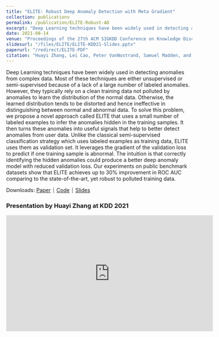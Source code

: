 ```yaml
---
title: "ELITE: Robust Deep Anomaly Detection with Meta Gradient"
collection: publications
permalink: /publication/ELITE-Robust-AD
excerpt: "Deep Learning techniques have been widely used in detecting anomalies from complex data. Most of these techniques are either unsupervised or semi-supervised because of a lack of a large number of labeled anomalies. However, they typically rely on a clean training data not polluted by anomalies to learn the distribution of the normal data. Otherwise, the learned distribution tends to be distorted and hence ineffective in distinguishing between normal and abnormal data. To solve this problem, we propose a novel approach called ELITE that uses a small number of labeled examples to infer the anomalies hidden in the training samples. It then turns these anomalies into useful signals that help to better detect anomalies from user data. Unlike the classical semi-supervised classification strategy which uses labeled examples as training data, ELITE uses them as validation set. It leverages the gradient of the validation loss to predict if one training sample is abnormal. The intuition is that correctly identifying the hidden anomalies could produce a better deep anomaly model with reduced validation loss. Our experiments on public benchmark datasets show that ELITE achieves up to 30% improvement in ROC AUC comparing to the state-of-the-art, yet robust to polluted training data."
date: 2021-08-14
venue: "Proceedings of the 27th ACM SIGKDD Conference on Knowledge Discovery & Data Mining (KDD)"
slidesurl: "/files/ELITE/ELITE-KDD21-Slides.pptx"
paperurl: "/redirect/ELITE-PDF"
citation: "Huayi Zhang, Lei Cao, Peter VanNostrand, Samuel Madden, and Elke A. Rundensteiner. 2021. ELITE: Robust Deep Anomaly Detection with Meta Gradient. In Proceedings of the 27th ACM SIGKDD Conference on Knowledge Discovery &amp; Data Mining (KDD '21). Association for Computing Machinery, New York, NY, USA, 2174–2182. https://doi.org/10.1145/3447548.3467320"
---
```


<link rel="stylesheet" type="text/css" media="all" href="/assets/css/widearticle.css" />

Deep Learning techniques have been widely used in detecting anomalies from complex data. Most of these techniques are either unsupervised or semi-supervised because of a lack of a large number of labeled anomalies. However, they typically rely on a clean training data not polluted by anomalies to learn the distribution of the normal data. Otherwise, the learned distribution tends to be distorted and hence ineffective in distinguishing between normal and abnormal data. To solve this problem, we propose a novel approach called ELITE that uses a small number of labeled examples to infer the anomalies hidden in the training samples. It then turns these anomalies into useful signals that help to better detect anomalies from user data. Unlike the classical semi-supervised classification strategy which uses labeled examples as training data, ELITE uses them as validation set. It leverages the gradient of the validation loss to predict if one training sample is abnormal. The intuition is that correctly identifying the hidden anomalies could produce a better deep anomaly model with reduced validation loss. Our experiments on public benchmark datasets show that ELITE achieves up to 30% improvement in ROC AUC comparing to the state-of-the-art, yet robust to polluted training data.

Downloads: [Paper](/redirect/ELITE-PDF) ⏐ [Code](https://github.com/Mazic4/ELITE) ⏐ [Slides](/files/ELITE/ELITE-KDD21-Slides.pptx)

### Presentation by Huayi Zhang at KDD 2021

<iframe width="560" height="315" src="https://www.youtube-nocookie.com/embed/E6JFPwq6N5s?si=wJzKvW0uzoKkZEyy" title="YouTube video player" frameborder="0" allow="accelerometer; autoplay; clipboard-write; encrypted-media; gyroscope; picture-in-picture; web-share" referrerpolicy="strict-origin-when-cross-origin" allowfullscreen></iframe>
<br>
